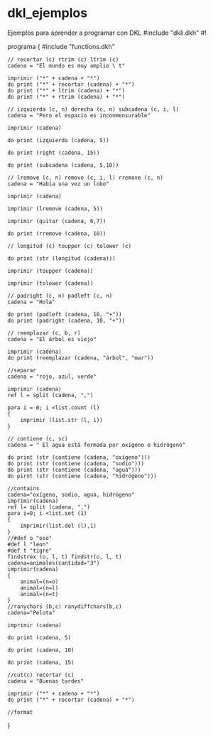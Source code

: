# dkl_ejemplos
Ejemplos para aprender a programar con DKL
#include "dkli.dkh"
#!

programa
{
    #include "functions.dkh"

    // recortar (c) rtrim (c) ltrim (c)
    cadena = "El mundo es muy amplio \ t"

    imprimir ("*" + cadena + "*")
    do print ("*" + recortar (cadena) + "*")
    do print ("*" + ltrim (cadena) + "*")
    do print ("*" + rtrim (cadena) + "*")

    // izquierda (c, n) derecha (c, n) subcadena (c, i, l)
    cadena = "Pero el espacio es inconmensurable"

    imprimir (cadena)

    do print (izquierda (cadena, 5))

    do print (right (cadena, 15))

    do print (subcadena (cadena, 5,10))

    // lremove (c, n) remove (c, i, l) rremove (c, n)
    cadena = "Había una vez un lobo"

    imprimir (cadena)

    imprimir (lremove (cadena, 5))

    imprimir (quitar (cadena, 6,7))

    do print (rremove (cadena, 10))

    // longitud (c) toupper (c) tolower (c)

    do print (str (longitud (cadena)))

    imprimir (toupper (cadena))

    imprimir (tolower (cadena))

    // padright (c, n) padleft (c, n)
    cadena = "Hola"

    do print (padleft (cadena, 10, "+"))
    do print (padright (cadena, 10, "+"))

    // reemplazar (c, b, r)
    cadena = "El árbol es viejo"

    imprimir (cadena)
    do print (reemplazar (cadena, "árbol", "mar"))

    //separar
    cadena = "rojo, azul, verde"

    imprimir (cadena)
    ref l = split (cadena, ",")

    para i = 0; i <list.count (l)
    {
        imprimir (list.str (l, i))
    }

    // contiene (c, sc)
    cadena = " El agua está formada por oxígeno e hidrógeno"

    do print (str (contiene (cadena, "oxígeno")))
    do print (str (contiene (cadena, "sodio")))
    do print (str (contiene (cadena, "agua")))
    do pirnt (str (contiene (cadena, "hidrógeno")))
    
    //contains 
    cadena="oxígeno, sodio, agua, hidrógeno"
    imprimir(cadena)
    ref l= split (cadena, ",") 
    para i=0; i <list.set (1)
    {
        imprimir(list.del (l),1)
    }
    //#def o "oso"
    #def l "leon"
    #def t "tigre"
    findstrex (o, l, t) findstr(o, l, t)
    cadena=animales(cantidad="3")
    imprimir(cadena)
    {
        animal=(n=o)
        animal=(n=l)
        animal=(n=t)
    }
    //ranychars (b,c) ranydiffchars(b,c)
    cadena="Pelota"
     
    imprimir (cadena)

    do print (cadena, 5)

    do print (cadena, 10)

    do print (cadena, 15)

    //cut(c) recortar (c) 
    cadena = "Buenas tardes"

    imprimir ("*" + cadena + "*")
    do print ("*" + recortar (cadena) + "*")

    //format

}
